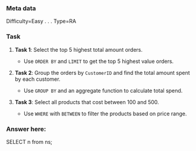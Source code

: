 ### Meta data <!--Please dont edit these fields-->
Difficulty=Easy
.
.
.
Type=RA <!--Either RA (Relational Algebra) or TXT (text)-->

### Task
1. **Task 1**: Select the top 5 highest total amount orders.
   - Use `ORDER BY` and `LIMIT` to get the top 5 highest value orders.

2. **Task 2**: Group the orders by `CustomerID` and find the total amount spent by each customer.
   - Use `GROUP BY` and an aggregate function to calculate total spend.

3. **Task 3**: Select all products that cost between 100 and 500.
   - Use `WHERE` with `BETWEEN` to filter the products based on price range.

### Answer here:
SELECT n from ns;